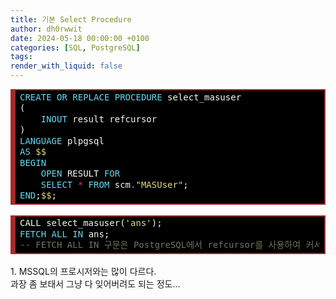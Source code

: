 ```yaml
---
title: 기본 Select Procedure
author: dh0rwwit
date: 2024-05-18 00:00:00 +0100
categories: [SQL, PostgreSQL]
tags: 
render_with_liquid: false
---
```


<!-- HTML generated using hilite.me -->
<div style="background: #272822; overflow:auto;width:auto;border:solid brown;font-style:Tahoma;background:black;border-width:.2em .2em .2em .6em;padding:.2em .5em;"><pre style="margin: 0; line-height: 125%"><span style="color: #66d9ef">CREATE</span> <span style="color: #66d9ef">OR</span> <span style="color: #66d9ef">REPLACE</span> <span style="color: #66d9ef">PROCEDURE</span> <span style="color: #f8f8f2">select_masuser</span>
<span style="color: #f8f8f2">(</span>
    <span style="color: #66d9ef">INOUT</span> <span style="color: #f8f8f2">result</span> <span style="color: #f8f8f2">refcursor</span>
<span style="color: #f8f8f2">)</span>
<span style="color: #66d9ef">LANGUAGE</span> <span style="color: #f8f8f2">plpgsql</span>
<span style="color: #66d9ef">AS</span> <span style="color: #e6db74">$$</span>
<span style="color: #66d9ef">BEGIN</span>
    <span style="color: #66d9ef">OPEN</span> <span style="color: #f8f8f2">RESULT</span> <span style="color: #66d9ef">FOR</span>
    <span style="color: #66d9ef">SELECT</span> <span style="color: #f92672">*</span> <span style="color: #66d9ef">FROM</span> <span style="color: #f8f8f2">scm</span><span style="color: #ae81ff">.</span><span style="color: #e6db74">&quot;MASUser&quot;</span><span style="color: #f8f8f2">;</span>
<span style="color: #66d9ef">END</span><span style="color: #f8f8f2">;</span><span style="color: #e6db74">$$</span><span style="color: #f8f8f2">;</span>
</pre></div>

<br>

<!-- HTML generated using hilite.me -->
<div style="background: #272822; overflow:auto;width:auto;border:solid brown;font-style:Tahoma;background:black;border-width:.2em .2em .2em .6em;padding:.2em .5em;"><pre style="margin: 0; line-height: 125%"><span style="color: #f8f8f2">CALL</span> <span style="color: #f8f8f2">select_masuser(</span><span style="color: #e6db74">&#39;ans&#39;</span><span style="color: #f8f8f2">);</span>
<span style="color: #66d9ef">FETCH</span> <span style="color: #66d9ef">ALL</span> <span style="color: #66d9ef">IN</span> <span style="color: #f8f8f2">ans;</span>
<span style="color: #75715e">-- FETCH ALL IN 구문은 PostgreSQL에서 refcursor를 사용하여 커서의 모든 행을 가져올 때 사용</span>
</pre></div>


<BR>
1. MSSQL의 프로시저와는 많이 다르다. <BR>
과장 좀 보태서 그냥 다 잊어버려도 되는 정도...